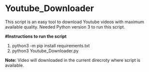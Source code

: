 # Youtube_Downloader
This script is an easy tool to download Youtube videos with maximum available quality. Needed Python version 3 to run this script.

**#Instructions to run the script**
1. python3 -m pip install requirements.txt
2. python3 Youtube_Downloader.py

**Note:** Video will downloaded in the current direcroty where script is available.
